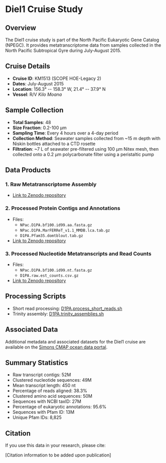 # Diel1 Cruise Study

## Overview

The Diel1 cruise study is part of the North Pacific Eukaryotic Gene Catalog (NPEGC). It provides metatranscriptome data from samples collected in the North Pacific Subtropical Gyre during July-August 2015.

## Cruise Details

- **Cruise ID**: KM1513 (SCOPE HOE-Legacy 2)
- **Dates**: July-August 2015
- **Location**: 156.3° -- 158.3° W, 21.4° -- 37.9° N
- **Vessel**: R/V *Kilo Moana*

## Sample Collection

- **Total Samples**: 48
- **Size Fraction**: 0.2-100 μm
- **Sampling Time**: Every 4 hours over a 4-day period
- **Collection Method**: Seawater samples collected from ~15 m depth with Niskin bottles attached to a CTD rosette
- **Filtration**: ~7 L of seawater pre-filtered using 100 μm Nitex mesh, then collected onto a 0.2 μm polycarbonate filter using a peristaltic pump

## Data Products

### 1. Raw Metatranscriptome Assembly
- [Link to Zenodo repository](https://zenodo.org/records/5009803)

### 2. Processed Protein Contigs and Annotations
- Files:
  - `NPac.D1PA.bf100.id99.aa.fasta.gz`
  - `NPac.D1PA.MarFERReT_v1.1_MMDB.lca.tab.gz`
  - `D1PA.Pfam35.domtblout.tab.gz`
- [Link to Zenodo repository](https://zenodo.org/records/10472590)

### 3. Processed Nucleotide Metatranscripts and Read Counts
- Files:
  - `NPac.D1PA.bf100.id99.nt.fasta.gz`
  - `D1PA.raw.est_counts.csv.gz`
- [Link to Zenodo repository](https://zenodo.org/records/10570449)

## Processing Scripts

- Short read processing: [D1PA.process_short_reads.sh](../../scripts/D1PA.process_short_reads.sh)
- Trinity assembly: [D1PA.trinity_assemblies.sh](../../scripts/D1PA.trinity_assemblies.sh)

## Associated Data

Additional metadata and associated datasets for the Diel1 cruise are available on the [Simons CMAP ocean data portal](https://simonscmap.com/catalog/cruises/KM1513).

## Summary Statistics

- Raw transcript contigs: 52M
- Clustered nucleotide sequences: 49M
- Mean transcript length: 450 nt
- Percentage of reads aligned: 38.3%
- Clustered amino acid sequences: 50M
- Sequences with NCBI taxID: 27M
- Percentage of eukaryotic annotations: 95.6%
- Sequences with Pfam ID: 13M
- Unique Pfam IDs: 8,825

## Citation

If you use this data in your research, please cite:

[Citation information to be added upon publication]
